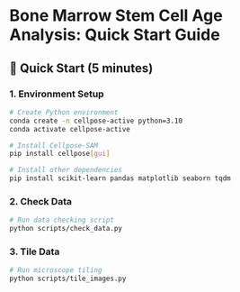 # Bone Marrow Stem Cell Age Analysis: Quick Start Guide

## 🚀 Quick Start (5 minutes)

### 1. Environment Setup

```bash
# Create Python environment
conda create -n cellpose-active python=3.10
conda activate cellpose-active

# Install Cellpose-SAM
pip install cellpose[gui]

# Install other dependencies
pip install scikit-learn pandas matplotlib seaborn tqdm
```

### 2. Check Data

```bash
# Run data checking script
python scripts/check_data.py
```

### 3. Tile Data

```bash
# Run microscope tiling
python scripts/tile_images.py
```
